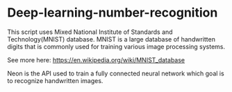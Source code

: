 # Deep-learning-number-recognition

This script uses Mixed National Institute of Standards and Technology(MNIST) database.
MNIST is a large database of handwritten digits that is commonly used for training various image processing systems.

See more here: https://en.wikipedia.org/wiki/MNIST_database

Neon is the API used to train a fully connected neural network which goal is to recognize handwritten images.